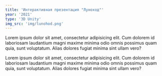 ```yaml
---
title: 'Интерактивная презентация "Луноход"'
year: '2021'
type: '3D Unity'
img_src: 'img/lunohod.png'
---
```

Lorem ipsum dolor sit amet, consectetur adipisicing elit. Cum dolorem id laboriosam laudantium magni maxime minima odio omnis possimus quam quia, sunt voluptatum. Alias dolores fugiat minima sint ullam vero?

Lorem ipsum dolor sit amet, consectetur adipisicing elit. Cum dolorem id laboriosam laudantium magni maxime minima odio omnis possimus quam quia, sunt voluptatum. Alias dolores fugiat minima sint ullam vero?
